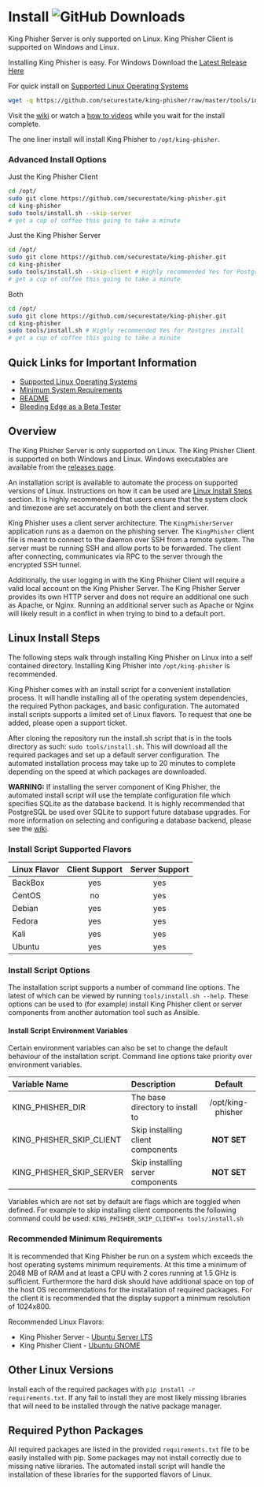 # Install ![GitHub Downloads][downloads-status]
King Phisher Server is only supported on Linux. King Phisher Client is supported on Windows and Linux.

Installing King Phisher is easy.
For Windows Download the [Latest Release Here][releases]

For quick install on [Supported Linux Operating Systems][operating-systems]
```bash
wget -q https://github.com/securestate/king-phisher/raw/master/tools/install.sh && sudo bash ./install.sh
```
Visit the [wiki][wiki] or watch a [how to videos][videos] while you wait for the install complete.

The one liner install will install King Phisher to `/opt/king-phisher`.

### Advanced Install Options
Just the King Phisher Client
```bash
cd /opt/
sudo git clone https://github.com/securestate/king-phisher.git
cd king-phisher 
sudo tools/install.sh --skip-server
# get a cup of coffee this going to take a minute
```

Just the King Phisher Server
```bash
cd /opt/
sudo git clone https://github.com/securestate/king-phisher.git
cd king-phisher 
sudo tools/install.sh --skip-client # Highly recommended Yes for Postgres install
# get a cup of coffee this going to take a minute
```

Both
```bash
cd /opt/
sudo git clone https://github.com/securestate/king-phisher.git
cd king-phisher 
sudo tools/install.sh # Highly recommended Yes for Postgres install
# get a cup of coffee this going to take a minute
```

## Quick Links for Important Information
- [Supported Linux Operating Systems][operating-systems]
- [Minimum System Requirements][minimum-req]
- [README][readme]
- [Bleeding Edge as a Beta Tester][beta-testing]

## Overview
The King Phisher Server is only supported on Linux. The King Phisher
Client is supported on both Windows and Linux. Windows executables are
available from the [releases page][releases].

An installation script is available to automate the process on supported
versions of Linux. Instructions on how it can be used are
[Linux Install Steps](#linux-install-steps) section. It is highly recommended
that users ensure that the system clock and timezone are set accurately on both
the client and server.

King Phisher uses a client server architecture. The ```KingPhisherServer```
application runs as a daemon on the phishing server. The ```KingPhisher```
client file is meant to connect to the daemon over SSH from a remote system. The
server must be running SSH and allow ports to be forwarded. The client after
connecting, communicates via RPC to the server through the encrypted SSH tunnel.

Additionally, the user logging in with the King Phisher Client will require a
valid local account on the King Phisher Server. The King Phisher Server provides
its own HTTP server and does not require an additional one such as Apache, or
Nginx. Running an additional server such as Apache or Nginx will likely result
in a conflict in when trying to bind to a default port.

## Linux Install Steps

The following steps walk through installing King Phisher on Linux into a
self contained directory. Installing King Phisher into ```/opt/king-phisher```
is recommended.

King Phisher comes with an install script for a convenient installation process.
It will handle installing all of the operating system dependencies, the required
Python packages, and basic configuration. The automated install scripts supports
a limited set of Linux flavors. To request that one be added, please open a
support ticket.

After cloning the repository run the install.sh script that is in the tools
directory as such: ```sudo tools/install.sh```. This will download all the
required packages and set up a default server configuration. The automated
installation process may take up to 20 minutes to complete depending on
the speed at which packages are downloaded.

**WARNING:** If installing the server component of King Phisher, the automated
install script will use the template configuration file which specifies SQLite
as the database backend. It is highly recommended that PostgreSQL be used over
SQLite to support future database upgrades. For more information on selecting
and configuring a database backend, please see the
[wiki][wiki].

### Install Script Supported Flavors
| Linux Flavor | Client Support | Server Support |
|:-------------|:--------------:|:--------------:|
| BackBox      | yes            | yes            |
| CentOS       | no             | yes            |
| Debian       | yes            | yes            |
| Fedora       | yes            | yes            |
| Kali         | yes            | yes            |
| Ubuntu       | yes            | yes            |

### Install Script Options
The installation script supports a number of command line options. The latest of
which can be viewed by running `tools/install.sh --help`. These options can be
used to (for example) install King Phisher client or server components from
another automation tool such as Ansible.

#### Install Script Environment Variables
Certain environment variables can also be set to change the default behaviour of
the installation script. Command line options take priority over environment
variables.

| Variable Name               | Description                       | Default           |
|:----------------------------|:----------------------------------|:-----------------:|
| KING\_PHISHER\_DIR          | The base directory to install to  | /opt/king-phisher |
| KING\_PHISHER\_SKIP\_CLIENT | Skip installing client components | **NOT SET**       |
| KING\_PHISHER\_SKIP\_SERVER | Skip installing server components | **NOT SET**       |

Variables which are not set by default are flags which are toggled when defined.
For example to skip installing client components the following command could be
used: ```KING_PHISHER_SKIP_CLIENT=x tools/install.sh```

### Recommended Minimum Requirements
It is recommended that King Phisher be run on a system which exceeds the host
operating systems minimum requirements. At this time a minimum of 2048 MB of RAM
and at least a CPU with 2 cores running at 1.5 GHz is sufficient. Furthermore
the hard disk should have additional space on top of the host OS recommendations
for the installation of required packages. For the client it is recommended that
the display support a minimum resolution of 1024x800.

Recommended Linux Flavors:
 * King Phisher Server - [Ubuntu Server LTS](http://www.ubuntu.com/download/server)
 * King Phisher Client - [Ubuntu GNOME](https://ubuntugnome.org/download/)

## Other Linux Versions
Install each of the required packages with
```pip install -r requirements.txt```. If any fail to install they are most
likely missing libraries that will need to be installed through the native
package manager.

## Required Python Packages
All required packages are listed in the provided ```requirements.txt``` file to
be easily installed with pip. Some packages may not install correctly due to
missing native libraries. The automated install script will handle the
installation of these libraries for the supported flavors of Linux.


[beta-testing]: https://github.com/securestate/king-phisher/wiki/Updating-King-Phisher#beta-testing
[downloads-status]: https://img.shields.io/github/downloads/securestate/king-phisher/total.svg?style=flat-square
[minimum-req]: https://github.com/securestate/king-phisher/blob/installmd_update/INSTALL.md#recommended-minimum-requirements
[operating-systems]: https://github.com/securestate/king-phisher/blob/installmd_update/INSTALL.md#install-script-supported-flavors
[readme]: https://github.com/securestate/king-phisher/blob/master/README.md
[releases]: https://github.com/securestate/king-phisher/releases
[videos]: https://securestate.wistia.com/projects/laevqz2p29
[wiki]: https://github.com/securestate/king-phisher/wiki